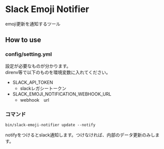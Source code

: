 # Slack Emoji Notifier

emoji更新を通知するツール

## How to use

### config/setting.yml

設定が必要なものが分かります。  
direnv等で以下のものを環境変数に入れてください。

* SLACK_API_TOKEN
  * slackレガシートークン
* SLACK_EMOJI_NOTIFICATION_WEBHOOK_URL
  * webhook　url

### コマンド

```
bin/slack-emoji-notifier update --notify
```

notifyをつけるとslack通知します。つけなければ、内部のデータ更新のみします。
